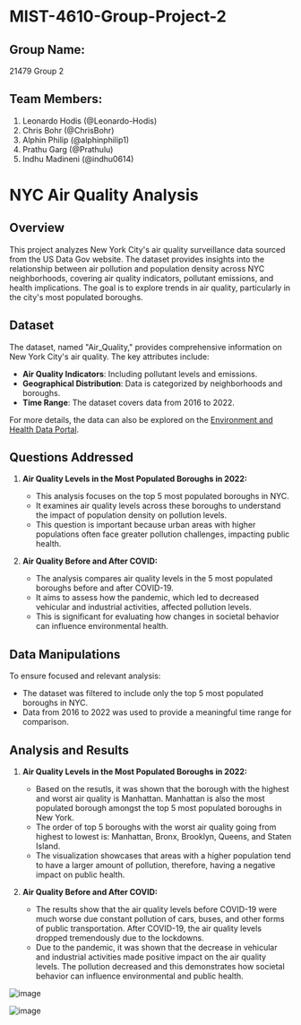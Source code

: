 # MIST-4610-Group-Project-2

## Group Name:
21479 Group 2

## Team Members:
1. Leonardo Hodis (@Leonardo-Hodis)
2. Chris Bohr (@ChrisBohr)
3. Alphin Philip (@alphinphilip1)
4. Prathu Garg (@Prathulu)
5. Indhu Madineni (@indhu0614)

# NYC Air Quality Analysis

## Overview

This project analyzes New York City's air quality surveillance data sourced from the US Data Gov website. The dataset provides insights into the relationship between air pollution and population density across NYC neighborhoods, covering air quality indicators, pollutant emissions, and health implications. The goal is to explore trends in air quality, particularly in the city's most populated boroughs.

## Dataset

The dataset, named "Air_Quality," provides comprehensive information on New York City's air quality. The key attributes include:

- **Air Quality Indicators**: Including pollutant levels and emissions.
- **Geographical Distribution**: Data is categorized by neighborhoods and boroughs.
- **Time Range**: The dataset covers data from 2016 to 2022.

For more details, the data can also be explored on the [Environment and Health Data Portal](http://nyc.gov/health/environmentdata).

## Questions Addressed

1. **Air Quality Levels in the Most Populated Boroughs in 2022:**
   - This analysis focuses on the top 5 most populated boroughs in NYC.
   - It examines air quality levels across these boroughs to understand the impact of population density on pollution levels.
   - This question is important because urban areas with higher populations often face greater pollution challenges, impacting public health.

2. **Air Quality Before and After COVID:**
   - The analysis compares air quality levels in the 5 most populated boroughs before and after COVID-19.
   - It aims to assess how the pandemic, which led to decreased vehicular and industrial activities, affected pollution levels.
   - This is significant for evaluating how changes in societal behavior can influence environmental health.

## Data Manipulations

To ensure focused and relevant analysis:

- The dataset was filtered to include only the top 5 most populated boroughs in NYC.
- Data from 2016 to 2022 was used to provide a meaningful time range for comparison.

## Analysis and Results
1. **Air Quality Levels in the Most Populated Boroughs in 2022:**
   - Based on the resutls, it was shown that the borough with the highest and worst air quality is Manhattan. Manhattan is also the most populated borough amongst the top 5 most populated boroughs in New York.
   - The order of top 5 boroughs with the worst air quality going from highest to lowest is: Manhattan, Bronx, Brooklyn, Queens, and Staten Island.
   - The visualization showcases that areas with a higher population tend to have a larger amount of pollution, therefore, having a negative impact on public health.

2. **Air Quality Before and After COVID:**
   - The results show that the air quality levels before COVID-19 were much worse due constant pollution of cars, buses, and other forms of public transportation. After COVID-19, the air quality levels dropped tremendously due to the lockdowns.
   - Due to the pandemic, it was shown that the decrease in vehicular and industrial activities made  positive impact on the air quality levels. The pollution decreased and this demonstrates how societal behavior can influence environmental and public health.

![image](https://github.com/alphinphilip1/MIST-4610-Group-Project-2/assets/166083116/3b1a803e-1efe-4f82-8fa7-4892531b44ee)

![image](https://github.com/alphinphilip1/MIST-4610-Group-Project-2/assets/166083116/85e32a2b-26a2-4353-a6e8-5d339b67001e)

